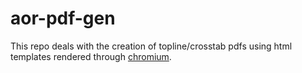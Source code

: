 # aor-pdf-gen

This repo deals with the creation of topline/crosstab pdfs using html templates rendered through [chromium](https://www.chromium.org).